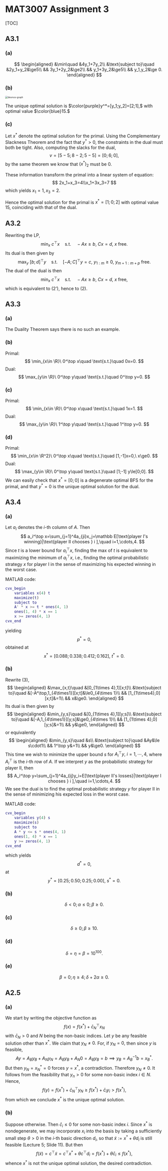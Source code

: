 # MAT3007 Assignment 3

[TOC]

## A3.1 

### (a)

$$
\begin{aligned}
&\min\quad &4y_1+7y_2\\
&\text{subject to}\quad &2y_1+y_2&\ge5\\
&& 3y_1+2y_2&\ge2\\
&& y_1+3y_2&\ge5\\
&& y_1,y_2&\ge 0.
\end{aligned}
$$

### (b)

<img src="C:\Users\Jamie\Desktop\desmos-graph.png" alt="desmos-graph" style="zoom: 50%;" />

The unique optimal solution is $\color{purple}y^*=[y_1;y_2]=[2;1],$ with optimal value $\color{blue}15.$

### (c)

Let $x^*$ denote the optimal solution for the primal. Using the Complementary Slackness Theorem and the fact that $y^*\gt0,$ the constraints in the dual must both be tight. Also, computing the slacks for the dual,
$$
v=[5-5;8-2;5-5]=[0;6;0],
$$
by the same theorem we know that $(x^*)_2$ must be $0.$ 

These information transform the primal into a linear system of equation:
$$
2x_1+x_3=4\\x_1+3x_3=7
$$
which yields $x_1=1,x_3=2.$ 

Hence the optimal solution for the primal is $x^*=[1;0;2]$ with optimal value $15,$ coinciding with that of the dual.

## A3.2

Rewriting the LP,
$$
\min_x\ c^\top x\quad \text{s.t.}\quad -Ax\ge b,\ Cx=d,\ x \text{ free.}\tag{2'}
$$
Its dual is then given by
$$
\max_y\ [b;d]^\top y\quad \text{s.t.}\quad [-A;C]^\top y= c,\ y_{1:m}\ge0,\ y_{m+1:m+p}\text{ free.}
$$
The dual of the dual is then
$$
\min_x\ c^\top x\quad \text{s.t.}\quad -Ax\ge b,\ Cx=d,\ x\text{ free,}
$$
which is equivalent to $\text{(2')},$ hence to $(2).$

## A3.3

### (a)

The Duality Theorem says there is no such an example.

### (b)

Primal:
$$
\min_{x\in \R}\ 0^\top x\quad \text{s.t.}\quad 0x=0.
$$
Dual:
$$
\max_{y\in \R}\ 0^\top y\quad \text{s.t.}\quad 0^\top y=0.
$$

### (c)

Primal:
$$
\min_{x\in \R}\ 0^\top x\quad \text{s.t.}\quad 1x=1.
$$
Dual:
$$
\max_{y\in \R}\ 1^\top y\quad \text{s.t.}\quad 1^\top y=0.
$$

### (d)

Primal:
$$
\min_{x\in \R^2}\ 0^\top x\quad \text{s.t.}\quad [1,-1]x=0,\ x\ge0.
$$
Dual:
$$
\max_{y\in \R}\ 0^\top y\quad \text{s.t.}\quad [1;-1] y\le[0;0].
$$
We can easily check that $x^*=[0;0]$ is a degenerate optimal BFS for the primal, and that $y^*=0$ is the unique optimal solution for the dual.

## A3.4

### (a)

Let $a_i$ denotes the $i$-th column of $A.$ Then
$$
a_i^\top x=\sum_{j=1}^4a_{ji}x_j=\mathbb E[\text{player I's winning}|\text{player II chooses } i ],\quad i=1,\cdots,4.
$$
Since $t$ is a lower bound for $a_i^\top x,$ finding the max of $t$ is equivalent to maximizing the minimum of $a_i^\top x,$ i.e., finding the optimal probabilistic strategy $x$ for player I in the sense of maximizing his expected winning in the worst case.

MATLAB code:

```matlab
cvx_begin
    variables x(4) t
    maximize(t)
    subject to
    A' * x >= t * ones(4, 1)
    ones(1, 4) * x == 1
    x >= zeros(4, 1)
cvx_end
```

yielding
$$
p^*=0,
$$
obtained at
$$
x^*=[0.088;0.338;0.412;0.162],\ t^*=0.
$$

### (b)

Rewrite $\text{(3)}$,
$$
\begin{aligned}
&\max_{x,t}\quad &[0_{1\times 4},1][x;t]\\
&\text{subject to}\quad &[-A^\top,1_{4\times1}][x;t]&\le0_{4\times 1}\\
&& [1_{1\times4},0][x;t]&=1\\
&& x&\ge0.
\end{aligned}
$$
Its dual is then given by
$$
\begin{aligned}
&\min_{y,s}\quad &[0_{1\times 4},1][y;s]\\
&\text{subject to}\quad &[-A,1_{4\times1}][y;s]&\ge0_{4\times 1}\\
&& [1_{1\times 4},0][y;s]&=1\\
&& y&\ge0,
\end{aligned}
$$
or equivalently
$$
\begin{aligned}
&\min_{y,s}\quad &s\\
&\text{subject to}\quad &Ay&\le s\cdot1\\
&& 1^\top y&=1\\
&& y&\ge0.
\end{aligned}
$$
This time we wish to minimize the upper bound $s$ for $A_i^\top y,\ i=1,\cdots,4,$ where $A_i^\top$ is the $i$-th row of $A.$ If we interpret $y$ as the probabilistic strategy for player II, then
$$
A_i^\top y=\sum_{j=1}^4a_{ij}y_i=E[\text{player II's losses}|\text{player I chooses } i ],\quad i=1,\cdots,4.
$$
We see the dual is to find the optimal probabilistic strategy $y$ for player II in the sense of minimizing his expected loss in the worst case.

MATLAB code:

```matlab
cvx_begin
    variables y(4) s
    maximize(s)
    subject to
    A * y <= s * ones(4, 1)
    ones(1, 4) * x == 1
    y >= zeros(4, 1)
cvx_end
```

which yields
$$
d^*=0,
$$
at
$$
y^*=[0.25;0.50;0.25;0.00],\ s^*=0.
$$










### (b)

$$
\delta<0;\alpha\le 0;\beta \ge0.
$$
### (c)

$$
\delta \ge0;\beta \ge10.
$$

### (d)

$$
\delta =\eta=\beta=10^{100}.
$$

### (e)

$$
\beta = 0;\eta\ge4;\delta+2\alpha\ge0.
$$

## A2.5

### (a)

We start by writing the objective function as
$$
f(x)=f(x^*)+\bar c_N^\top x_N
$$
with $\bar c_N>0$ and $N$ being the non-basic indices. Let $y$ be any feasible solution other than $x^*$. We claim that $y_N\neq0.$ For, if $y_N =0,$ then since $y$ is feasible,
$$
Ay=A_By_B+A_Ny_N=A_By_B+A_N0=A_By_B=b\implies y_B=A_B^{-1}b=x^*_B.
$$
But then $y_N=x^*_N=0$ forces $y=x^*,$ a contradiction. Therefore $y_N\neq0.$ It follows from the feasibility that $y_n\gt0$ for some non-basic index $i\in N.$ Hence,
$$
f(y)=f(x^*)+\bar c_N^\top y_N\ge f(x^*)+\bar c_iy_i\gt f(x^*),
$$
from which we conclude $x^*$ is the unique optimal solution.

### (b)

Suppose otherwise. Then $\bar c_i\le 0$ for some non-basic index $i.$ Since $x^*$ is nondegenerate, we may incorporate $x_i$ into the basis by taking a sufficiently small step $\theta\gt 0$ in the $i$-th basic direction $d_i$, so that $\tilde x :=x^*+\theta d_i$ is still feasible (Lecture 5; Slide 11). But then
$$
f(\tilde x)=c^\top \tilde x = c^\top x^*+\theta c^\top d_i=f(x^*)+\theta \bar c_i\le f(x^*),
$$
whence $x^*$ is not the unique optimal solution, the desired contradiction.